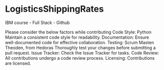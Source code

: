 # LogisticsShippingRates
IBM course - Full Stack - Github

Please consider the below factors while contributing
Code Style: Python
Maintain a consistent code style for readability.
Documentation:
Ensure well-documented code for effective collaboration.
Testing: Scrum Masten Theoden, from Hedoras
Thoroughly test your changes before submitting a pull request.
Issue Tracker:
Check the Issue Tracker for tasks.
Code Review:
All contributions undergo a code review process.
Licensing:
Contributions are licensed.

